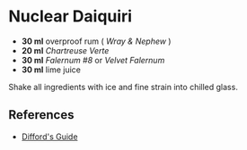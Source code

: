 # Nuclear Daiquiri

* **30 ml** overproof rum ( *Wray & Nephew* )
* **20 ml** *Chartreuse Verte*
* **30 ml** *Falernum #8* or *Velvet Falernum*
* **30 ml** lime juice

Shake all ingredients with ice and fine strain into chilled glass.

## References

* [Difford's Guide](http://www.diffordsguide.com/cocktails/recipe/2719/nuclear-daiquiri)
